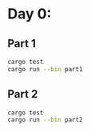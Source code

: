 # Day 0:

<!-- ![Completed](completed.png) -->

## Part 1

```bash
cargo test
cargo run --bin part1
```



## Part 2

```bash
cargo test
cargo run --bin part2
```

